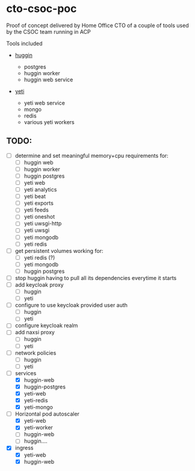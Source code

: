 # cto-csoc-poc

Proof of concept delivered by Home Office CTO of a couple of tools used by the CSOC team running in ACP

Tools included
  - [huggin](https://github.com/huginn/huginn)
    - postgres
    - huggin worker
    - huggin web service

  - [yeti](https://github.com/yeti-platform/yeti)
    - yeti web service
    - mongo
    - redis
    - various yeti workers

## TODO:

- [ ] determine and set meaningful memory+cpu requirements for:
  - [ ] huggin web
  - [ ] huggin worker
  - [ ] huggin postgres
  - [ ] yeti web
  - [ ] yeti analytics
  - [ ] yeti beat
  - [ ] yeti exports
  - [ ] yeti feeds
  - [ ] yeti oneshot
  - [ ] yeti uwsgi-http
  - [ ] yeti uwsgi
  - [ ] yeti mongodb
  - [ ] yeti redis
- [ ] get persistent volumes working for:
  - [ ] yeti redis (?)
  - [ ] yeti mongodb
  - [ ] huggin postgres
- [ ] stop huggin having to pull all its dependencies everytime it starts
- [ ] add keycloak proxy
  - [ ] huggin
  - [ ] yeti  
- [ ] configure to use keycloak provided user auth
  - [ ] huggin
  - [ ] yeti  
- [ ] configure keycloak realm
- [ ] add naxsi proxy
  - [ ] huggin
  - [ ] yeti  
- [ ] network policies
  - [ ] huggin
  - [ ] yeti  
- [ ] services
  - [x] huggin-web
  - [x] huggin-postgres
  - [x] yeti-web
  - [x] yeti-redis
  - [x] yeti-mongo
- [ ] Horizontal pod autoscaler
  - [x] yeti-web
  - [x] yeti-worker
  - [ ] huggin-web
  - [ ] huggin....
- [x] ingress
  - [x] yeti-web
  - [x] huggin-web